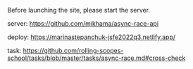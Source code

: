 Before launching the site, please start the server.

server: https://github.com/mikhama/async-race-api

deploy: https://marinastepanchuk-jsfe2022q3.netlify.app/ 

task: https://github.com/rolling-scopes-school/tasks/blob/master/tasks/async-race.md#cross-check
